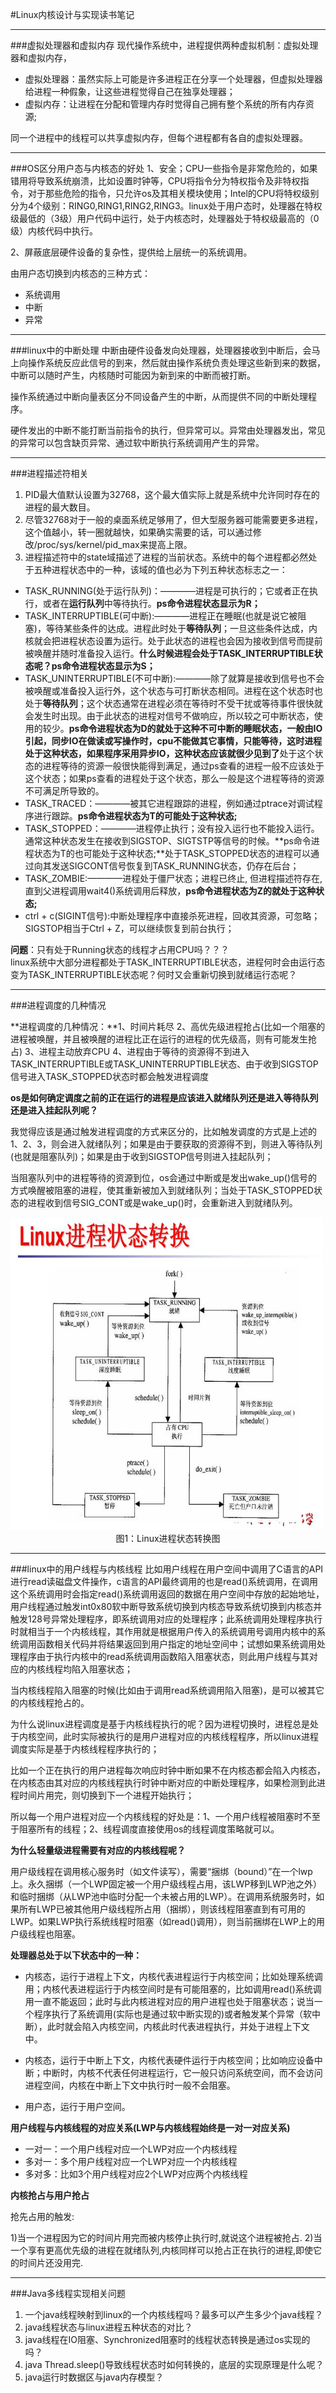 #Linux内核设计与实现读书笔记

---
###虚拟处理器和虚拟内存
现代操作系统中，进程提供两种虚拟机制：虚拟处理器和虚拟内存，
* 虚拟处理器：虽然实际上可能是许多进程正在分享一个处理器，但虚拟处理器给进程一种假象，让这些进程觉得自己在独享处理器；
* 虚拟内存：让进程在分配和管理内存时觉得自己拥有整个系统的所有内存资源;

同一个进程中的线程可以共享虚拟内存，但每个进程都有各自的虚拟处理器。  

---
###OS区分用户态与内核态的好处
1、安全；CPU一些指令是非常危险的，如果错用将导致系统崩溃，比如设置时钟等，CPU将指令分为特权指令及非特权指令，对于那些危险的指令，只允许os及其相关模块使用；Intel的CPU将特权级别分为4个级别：RING0,RING1,RING2,RING3。linux处于用户态时，处理器在特权级最低的（3级）用户代码中运行，处于内核态时，处理器处于特权级最高的（0级）内核代码中执行。  

2、屏蔽底层硬件设备的复杂性，提供给上层统一的系统调用。  

由用户态切换到内核态的三种方式：
* 系统调用
* 中断
* 异常

---
###linux中的中断处理
中断由硬件设备发向处理器，处理器接收到中断后，会马上向操作系统反应此信号的到来，然后就由操作系统负责处理这些新到来的数据，中断可以随时产生，内核随时可能因为新到来的中断而被打断。  

操作系统通过中断向量表区分不同设备产生的中断，从而提供不同的中断处理程序。  

硬件发出的中断不能打断当前指令的执行，但异常可以。异常由处理器发出，常见的异常可以包含缺页异常、通过软中断执行系统调用产生的异常。

---
###进程描述符相关
1. PID最大值默认设置为32768，这个最大值实际上就是系统中允许同时存在的进程的最大数目。  
2. 尽管32768对于一般的桌面系统足够用了，但大型服务器可能需要更多进程，这个值越小，转一圈就越快，如果确实需要的话，可以通过修改/proc/sys/kernel/pid_max来提高上限。
3. 进程描述符中的state域描述了进程的当前状态。系统中的每个进程都必然处于五种进程状态中的一种，该域的值也必为下列五种状态标志之一：  
* TASK_RUNNING(处于运行队列)：————进程是可执行的；它或者正在执行，或者在**运行队列**中等待执行。**ps命令进程状态显示为R；**
* TASK_INTERRUPTIBLE(可中断):————进程正在睡眠(也就是说它被阻塞)，等待某些条件的达成。进程此时处于**等待队列**；一旦这些条件达成，内核就会把进程状态设置为运行。处于此状态的进程也会因为接收到信号而提前被唤醒并随时准备投入运行。**什么时候进程会处于TASK_INTERRUPTIBLE状态呢？ps命令进程状态显示为S；**
* TASK_UNINTERRUPTIBLE(不可中断):————除了就算是接收到信号也不会被唤醒或准备投入运行外，这个状态与可打断状态相同。进程在这个状态时也处于**等待队列**；这个状态通常在进程必须在等待时不受干扰或等待事件很快就会发生时出现。由于此状态的进程对信号不做响应，所以较之可中断状态，使用的较少。**ps命令进程状态为D的就处于这种不可中断的睡眠状态，一般由IO引起，同步IO在做读或写操作时，cpu不能做其它事情，只能等待，这时进程处于这种状态，如果程序采用异步IO，这种状态应该就很少见到了**处于这个状态的进程等待的资源一般很快能得到满足，通过ps查看的进程一般不应该处于这个状态；如果ps查看的进程处于这个状态，那么一般是这个进程等待的资源不可满足所导致的。  
* TASK_TRACED：————被其它进程跟踪的进程，例如通过ptrace对调试程序进行跟踪。**ps命令进程状态为T的可能处于这种状态;**
* TASK_STOPPED：————进程停止执行；没有投入运行也不能投入运行。通常这种状态发生在接收到SIGSTOP、SIGTSTP等信号的时候。**ps命令进程状态为T的也可能处于这种状态;**处于TASK_STOPPED状态的进程可以通过向其发送SIGCONT信号恢复到TASK_RUNNING状态，仍存在后台；
* TASK_ZOMBIE:————进程处于僵尸状态；进程已终止, 但进程描述符存在, 直到父进程调用wait4()系统调用后释放，**ps命令进程状态为Z的就处于这种状态;**
* ctrl + c(SIGINT信号):中断处理程序中直接杀死进程，回收其资源，可忽略；SIGSTOP相当于Ctrl + Z，可以继续恢复到前台执行；

**问题**：只有处于Running状态的线程才占用CPU吗？？？  
linux系统中大部分进程都处于TASK_INTERRUPTIBLE状态，进程何时会由运行态变为TASK_INTERRUPTIBLE状态呢？何时又会重新切换到就绪运行态呢？  

---
###进程调度的几种情况

**进程调度的几种情况：**1、时间片耗尽 2、高优先级进程抢占(比如一个阻塞的进程被唤醒，并且被唤醒的进程比正在运行的进程的优先级高，则有可能发生抢占) 3、进程主动放弃CPU  4、进程由于等待的资源得不到进入TASK_INTERRUPTIBLE或TASK_UNINTERRUPTIBLE状态、由于收到SIGSTOP信号进入TASK_STOPPED状态时都会触发进程调度

**os是如何确定调度之前的正在运行的进程是应该进入就绪队列还是进入等待队列还是进入挂起队列呢？**  
  
我觉得应该是通过触发进程调度的方式来区分的，比如触发调度的方式是上述的1、2、3，则会进入就绪队列；如果是由于要获取的资源得不到，则进入等待队列(也就是阻塞队列)；如果是由于收到SIGSTOP信号则进入挂起队列；  

当阻塞队列中的进程等待的资源到位，os会通过中断或是发出wake_up()信号的方式唤醒被阻塞的进程，使其重新被加入到就绪队列；当处于TASK_STOPPED状态的进程收到信号SIG_CONT或是wake_up()时，会重新进入到就绪队列。  

<img src="/img/otherblog/Linux_Process_Change.jpg" width="500" height="500" alt="Linux进程状态转换" />
<center>图1：Linux进程状态转换图</center>   

---
###linux中的用户线程与内核线程
比如用户线程在用户空间中调用了C语言的API进行read读磁盘文件操作，c语言的API最终调用的也是read()系统调用，在调用这个系统调用时会指定read()系统调用返回的数据在用户空间中存放的起始地址，用户线程通过触发int0x80软中断导致系统切换到内核态导致系统切换到内核态并触发128号异常处理程序，即系统调用对应的处理程序；此系统调用处理程序执行时就相当于一个内核线程，其作用就是根据用户传入的系统调用号调用内核中的系统调用函数相关代码并将结果返回到用户指定的地址空间中；试想如果系统调用处理程序由于执行内核中的read系统调用函数陷入阻塞状态，则此用户线程与其对应的内核线程均陷入阻塞状态；

当内核线程陷入阻塞的时候(比如由于调用read系统调用陷入阻塞)，是可以被其它的内核线程抢占的。  

为什么说linux进程调度是基于内核线程执行的呢？因为进程切换时，进程总是处于内核空间，此时实际被执行的是用户进程对应的内核线程程序，所以linux进程调度实际是基于内核线程程序执行的；

比如一个正在执行的用户进程每次响应时钟中断如果不在内核态都会陷入内核态，在内核态由其对应的内核线程执行时钟中断对应的中断处理程序，如果检测到此进程时间片用完，则切换到下一个进程开始执行；

所以每一个用户进程对应一个内核线程的好处是：1、一个用户线程被阻塞时不至于阻塞所有的线程；2、线程调度直接使用os的线程调度策略就可以。  

**为什么轻量级进程需要有对应的内核线程呢？**  

用户级线程在调用核心服务时（如文件读写），需要“捆绑（bound）”在一个lwp上。永久捆绑（一个LWP固定被一个用户级线程占用，该LWP移到LWP池之外）和临时捆绑（从LWP池中临时分配一个未被占用的LWP）。在调用系统服务时，如果所有LWP已被其他用户级线程所占用（捆绑），则该线程阻塞直到有可用的LWP。如果LWP执行系统线程时阻塞（如read()调用），则当前捆绑在LWP上的用户级线程也阻塞。  

**处理器总处于以下状态中的一种：**  

* 内核态，运行于进程上下文，内核代表进程运行于内核空间；比如处理系统调用；内核代表进程运行于内核空间时是有可能阻塞的，比如调用read()系统调用一直不能返回；此时与此内核进程对应的用户进程也处于阻塞状态；说当一个程序执行了系统调用(实际也是通过软中断实现的)或者触发某个异常（软中断），此时就会陷入内核空间，内核此时代表进程执行，并处于进程上下文中。  

* 内核态，运行于中断上下文，内核代表硬件运行于内核空间；比如响应设备中断；中断时，内核不代表任何进程运行，它一般只访问系统空间，而不会访问进程空间，内核在中断上下文中执行时一般不会阻塞。

* 用户态，运行于用户空间。

**用户线程与内核线程的对应关系(LWP与内核线程始终是一对一对应关系)**
* 一对一：一个用户线程对应一个LWP对应一个内核线程
* 多对一：多个用户线程对应一个LWP对应一个内核线程
* 多对多：比如3个用户线程对应2个LWP对应两个内核线程

**内核抢占与用户抢占**

抢先占用的触发:

1)当一个进程因为它的时间片用完而被内核停止执行时,就说这个进程被抢占.
2)当一个享有更高优先级的进程在就绪队列,内核同样可以抢占正在执行的进程,即使它的时间片还没用完.

---
###Java多线程实现相关问题
1. 一个java线程映射到linux的一个内核线程吗？最多可以产生多少个java线程？
2. java线程状态与linux进程五种状态的对比？
3. java线程在IO阻塞、Synchronized阻塞时的线程状态转换是通过os实现的吗？
4. java Thread.sleep()导致线程状态时如何转换的，底层的实现原理是什么呢？
5. java运行时数据区与java内存模型？
  